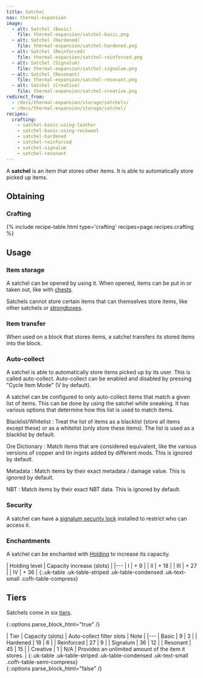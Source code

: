 ```yaml
---
title: Satchel
nav: thermal-expansion
image:
  - alt: Satchel (Basic)
    file: thermal-expansion/satchel-basic.png
  - alt: Satchel (Hardened)
    file: thermal-expansion/satchel-hardened.png
  - alt: Satchel (Reinforced)
    file: thermal-expansion/satchel-reinforced.png
  - alt: Satchel (Signalum)
    file: thermal-expansion/satchel-signalum.png
  - alt: Satchel (Resonant)
    file: thermal-expansion/satchel-resonant.png
  - alt: Satchel (Creative)
    file: thermal-expansion/satchel-creative.png
redirect_from:
  - /docs/thermal-expansion/storage/satchels/
  - /docs/thermal-expansion/storage/satchel/
recipes:
  crafting:
    - satchel-basic-using-leather
    - satchel-basic-using-rockwool
    - satchel-hardened
    - satchel-reinforced
    - satchel-signalum
    - satchel-resonant
---
```


A **satchel** is an item that stores other items. It is able to automatically
store picked up items.


Obtaining
---------

### Crafting
{% include recipe-table.html type='crafting' recipes=page.recipes.crafting %}


Usage
-----

### Item storage
A satchel can be opened by using it. When opened, items can be put in or taken
out, like with [chests](https://minecraft.gamepedia.com/Chest).

Satchels cannot store certain items that can themselves store items, like other
satchels or [strongboxes](/docs/strongbox/).

### Item transfer
When used on a block that stores items, a satchel transfers its stored items
into the block.

### Auto-collect
A satchel is able to automatically store items picked up by its user. This is
called auto-collect. Auto-collect can be enabled and disabled by pressing "Cycle
Item Mode" (V by default).

A satchel can be configured to only auto-collect items that match a given list
of items. This can be done by using the satchel while sneaking. It has various
options that determine how this list is used to match items.

Blacklist/Whitelist
: Treat the list of items as a blacklist (store all items except these) or as a
whitelist (only store these items). The list is used as a blacklist by default.

Ore Dictionary
: Match items that are considered equivalent, like the various versions of
copper and tin ingots added by different mods. This is ignored by default.

Metadata
: Match items by their exact metadata / damage value. This is ignored by
default.

NBT
: Match items by their exact NBT data. This is ignored by default.

### Security
A satchel can have a [signalum security lock](/docs/signalum-security-lock/)
installed to restrict who can access it.

### Enchantments
A satchel can be enchanted with [Holding](/docs/holding/) to increase its
capacity.

| Holding level | Capacity increase (slots) |
|---
| I | + 9 |
| II | + 18 |
| III | + 27 |
| IV | + 36 |
{:.uk-table .uk-table-striped .uk-table-condensed .uk-text-small .cofh-table-compress}


Tiers
-----

Satchels come in six [tiers](/docs/tiers/).

{::options parse_block_html="true" /}
<div class="uk-overflow-container">
| Tier | Capacity (slots) | Auto-collect filter slots | Note |
|---
| Basic | 9 | 3 |
| Hardened | 18 | 6 |
| Reinforced | 27 | 9 |
| Signalum | 36 | 12 |
| Resonant | 45 | 15 |
| Creative | 1 | N/A | Provides an unlimited amount of the item it stores. |
{:.uk-table .uk-table-striped .uk-table-condensed .uk-text-small .cofh-table-semi-compress}
</div>
{::options parse_block_html="false" /}
